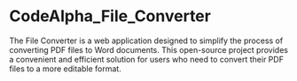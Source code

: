# CodeAlpha_File_Converter
The File Converter is a web application designed to simplify the process of converting PDF files to Word documents. This open-source project provides a convenient and efficient solution for users who need to convert their PDF files to a more editable format.
